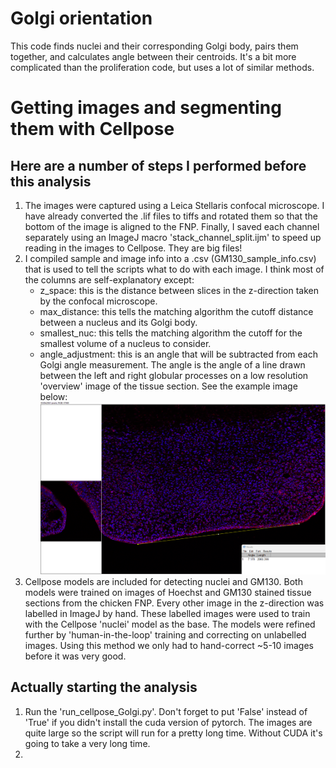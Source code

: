 # Golgi orientation
This code finds nuclei and their corresponding Golgi body, pairs them together, and calculates angle between their 
centroids. It's a bit more complicated than the proliferation code, but uses a lot of similar methods.

# Getting images and segmenting them with Cellpose
## Here are a number of steps I performed before this analysis
1. The images were captured using a Leica Stellaris confocal microscope. I have already converted the .lif files to tiffs 
and rotated them so that the bottom of the image is aligned to the FNP. Finally, I saved each channel separately using 
an ImageJ macro 'stack_channel_split.ijm' to speed up reading in the images to Cellpose. They are big files!
2. I compiled sample and image info into a .csv (GM130_sample_info.csv) that is used to tell the scripts what to do with each image. 
I think most of the columns are self-explanatory except:
   - z_space: this is the distance between slices in the z-direction taken by the confocal microscope.
   - max_distance: this tells the matching algorithm the cutoff distance between a nucleus and its Golgi body.
   - smallest_nuc: this tells the matching algorithm the cutoff for the smallest volume of a nucleus to consider.
   - angle_adjustment: this is an angle that will be subtracted from each Golgi angle measurement. The angle is the angle 
   of a line drawn between the left and right globular processes on a low resolution 'overview' image of the tissue section.
   See the example image below:
   ![Example of angle adjustment drawn on an overview image](/Golgi_orientation/angle_example.png)
3. Cellpose models are included for detecting nuclei and GM130. Both models were trained on images of Hoechst and GM130 
stained tissue sections from the chicken FNP. Every other image in the z-direction was labelled in ImageJ by hand. These 
labelled images were used to train with the Cellpose 'nuclei' model as the base. The models were refined further by 
'human-in-the-loop' training and correcting on unlabelled images. Using this method we only had to hand-correct ~5-10 images
before it was very good.

## Actually starting the analysis
1. Run the 'run_cellpose_Golgi.py'. Don't forget to put 'False' instead of 'True' if you didn't install the cuda version of pytorch.
The images are quite large so the script will run for a pretty long time. Without CUDA it's going to take a very long time.
2. 